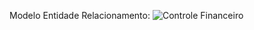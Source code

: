 Modelo Entidade Relacionamento:
![Controle Financeiro](https://user-images.githubusercontent.com/43837170/177461694-d0ba3668-2b68-4965-bed8-5d5f6bc6dbe2.png)
